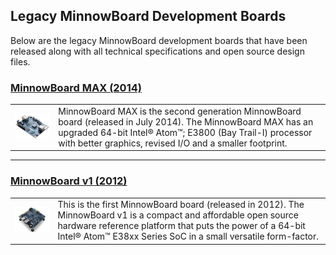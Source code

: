 ## Legacy MinnowBoard Development Boards

Below are the legacy MinnowBoard development boards that have been released along with all technical specifications and open source design files. 

### [MinnowBoard MAX (2014)](minnowboard-max) 

|      |      |
|------|------|
| ![MAX](pages/legacy-boards/mb-max-sm.jpg)     | MinnowBoard MAX is the second generation MinnowBoard board (released in July 2014). The MinnowBoard MAX has an upgraded 64-bit Intel® Atom™; E3800 (Bay Trail-I) processor with better graphics, revised I/O and a smaller footprint. |

___

### [MinnowBoard v1 (2012)](minnowboard-v1) 

|      |      |
|------|------|
| ![v1](pages/legacy-boards/mb-v1-sm.jpg)     | This is the first MinnowBoard board (released in 2012). The MinnowBoard v1 is a compact and affordable open source hardware reference platform that puts the power of a 64-bit Intel® Atom™ E38xx Series SoC in a small versatile form-factor.|
